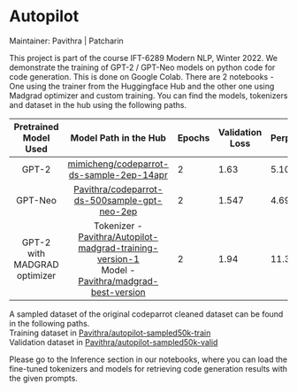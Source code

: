 # Autopilot

Maintainer: Pavithra | Patcharin

This project is part of the course IFT-6289 Modern NLP, Winter 2022. We demonstrate the training of GPT-2 / GPT-Neo models on python code for code generation. This is done on Google Colab. There are 2 notebooks - One using the trainer from the Huggingface Hub and the other one using Madgrad optimizer and custom training. You can find the models, tokenizers and dataset in the hub using the following paths.

|   **Pretrained Model Used**  |               **Model Path in the Hub**              | **Epochs** | **Validation Loss** | **Perplexity** |
|:----------------------------:|:----------------------------------------------------:|------------|---------------------|----------------|
| GPT-2                        | [mimicheng/codeparrot-ds-sample-2ep-14apr](https://huggingface.co/mimicheng/codeparrot-ds-sample-2ep-14apr)             | 2          |                1.63 |          5.102 |
| GPT-Neo                      | [Pavithra/codeparrot-ds-500sample-gpt-neo-2ep](https://huggingface.co/Pavithra/codeparrot-ds-500sample-gpt-neo-2ep) | 2          |               1.547 |          4.696 |
| GPT-2 with MADGRAD optimizer | Tokenizer - [Pavithra/Autopilot-madgrad-training-version-1](https://huggingface.co/Pavithra/Autopilot-madgrad-training-version-1/tree/main) <br /> Model - [Pavithra/madgrad-best-version](https://huggingface.co/Pavithra/madgrad-best-version)| 2          |       1.94     |          11.332      |

A sampled dataset of the original codeparrot cleaned dataset can be found in the following paths.<br />
Training dataset in [Pavithra/autopilot-sampled50k-train](https://huggingface.co/datasets/Pavithra/autopilot-sampled50k-train) <br />
Validation dataset in [Pavithra/autopilot-sampled50k-valid](https://huggingface.co/datasets/Pavithra/autopilot-sampled50k-train) <br />

Please go to the Inference section in our notebooks, where you can load the fine-tuned tokenizers and models for retrieving code generation results with the given prompts.
